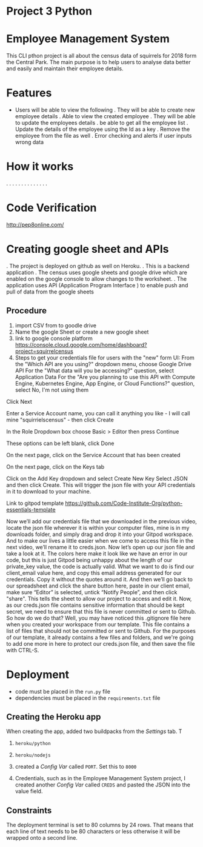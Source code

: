 # Project 3 Python

# Employee Management System

  This CLI pthon project is all about the census data of squirrels for 2018 form the Central Park. The main purpose is to help users to analyse data better and easily and maintain their employee details. 

# Features

- Users will be able to view the following
   . They will be able to create new employee details
   . Able to view the created employee
   . They will be able to update the employees details
   . be able to get all the employee list
   . Update the details of the employee using the Id as a key
   . Remove the employee from the file as well
   . Error checking and alerts if user inputs wrong data
   
# How it works
   .
   .
   .
   .
   .
   .
   .
   .
   .
   .
   .
   .
   .
   .

# Code Verification
  
  <http://pep8online.com/>

# Creating google sheet and APIs

 . The project is deployed on github as well on Heroku.
 . This is a backend application
 . The census uses google sheets and google drive which are enabled on the google console to allow changes to the worksheet.
 . The application uses API (Application Program Interface ) to enable push and pull of data from the google sheets

## Procedure

  1. import CSV from to goodle drive
  2. Name the google Sheet
  or create a new google sheet
  3. link to google console platform <https://console.cloud.google.com/home/dashboard?project=squirrelcensus>
  4. Steps to get your credentials file for users with the "new" form UI:
From the "Which API are you using?" dropdown menu, choose Google Drive API
For the "What data will you be accessing?" question, select Application Data
For the "Are you planning to use this API with Compute Engine, Kubernetes Engine, App Engine, or Cloud Functions?" question, select No, I'm not using them

Click Next

Enter a Service Account name, you can call it anything you like - I will call mine "squirrielscensus" - then click Create

In the Role Dropdown box choose Basic > Editor then press Continue

These options can be left blank, click Done

On the next page, click on the Service Account that has been created

On the next page, click on the Keys tab

Click on the Add Key dropdown and select Create New Key
Select JSON and then click Create. This will trigger the json file with your API credentials in it to download to your machine.

 Link to gitpod template <https://github.com/Code-Institute-Org/python-essentials-template>

Now we’ll add our credentials file that we downloaded in the previous video, locate
the json file wherever it is within your computer files, mine is in my downloads folder, and
simply drag and drop it into your Gitpod workspace.
And to make our lives a little easier when we
come to access this file in the next video, we’ll rename it to creds.json.
Now let’s open up our json file and take a look at it. The colors here make it look
like we have an error in our code, but this is just Gitpod being unhappy about the length
of our private_key value, the code is actually valid. What we want to do is find our client_email
value here, and copy this email address generated for our credentials. Copy it without the quotes around it.
And then we’ll go back to our spreadsheet and click the share button here,
paste in our client email, make sure “Editor” is selected, untick “Notify People”, and then click "share".
This tells the sheet to allow our project to access and edit it.
Now, as our creds.json file contains sensitive information that should be kept secret,
we need to ensure that this file is never committed or sent to Github. So how do we do that?
Well, you may have noticed this .gitignore file here when you created your workspace
from our template. This file contains a list of files that should not be committed or sent to Github.
For the purposes of our template, it already contains a few files and folders,
and we're going to add one more in here to protect our creds.json file, and then save the file with CTRL-S.

# Deployment

- code must be placed in the `run.py` file
- dependencies must be placed in the `requirements.txt` file
## Creating the Heroku app

When creating the app, added two buildpacks from the _Settings_ tab. T

1. `heroku/python`
2. `heroku/nodejs`

3. created a _Config Var_ called `PORT`. Set this to `8000`

4. Credentials, such as in the Employee Management System project, I created another _Config Var_ called `CREDS` and pasted the JSON into the value field.

## Constraints

The deployment terminal is set to 80 columns by 24 rows. That means that each line of text needs to be 80 characters or less otherwise it will be wrapped onto a second line.
